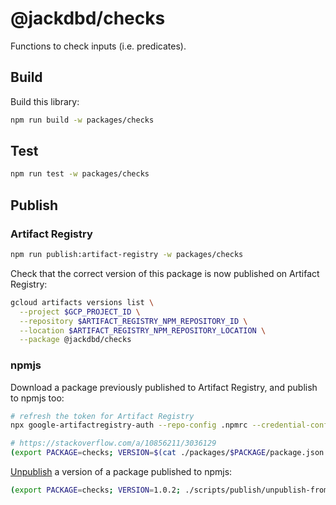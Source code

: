 # @jackdbd/checks

Functions to check inputs (i.e. predicates).

## Build

Build this library:

```sh
npm run build -w packages/checks
```

## Test

```sh
npm run test -w packages/checks
```

## Publish

### Artifact Registry

```sh
npm run publish:artifact-registry -w packages/checks
```

Check that the correct version of this package is now published on Artifact Registry:

```sh
gcloud artifacts versions list \
  --project $GCP_PROJECT_ID \
  --repository $ARTIFACT_REGISTRY_NPM_REPOSITORY_ID \
  --location $ARTIFACT_REGISTRY_NPM_REPOSITORY_LOCATION \
  --package @jackdbd/checks
```

### npmjs

Download a package previously published to Artifact Registry, and publish to npmjs too:

```sh
# refresh the token for Artifact Registry
npx google-artifactregistry-auth --repo-config .npmrc --credential-config ~/.npmrc

# https://stackoverflow.com/a/10856211/3036129
(export PACKAGE=checks; VERSION=$(cat ./packages/$PACKAGE/package.json | jq '.version'); ./scripts/publish/artifact-registry-to-npm.sh jackdbd $PACKAGE $VERSION)
```

[Unpublish](https://docs.npmjs.com/policies/unpublish) a version of a package published to npmjs:

```sh
(export PACKAGE=checks; VERSION=1.0.2; ./scripts/publish/unpublish-from-npm.sh jackdbd $PACKAGE $VERSION)
```